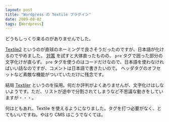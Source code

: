 ```yaml
---
layout: post
title: "Wordpress の Textile プラグイン"
date: 2009-08-02
tags: [Wordpress]
---
```


どうもしっくり来るのがありませんでした。

[Textile2](http://wordpress.org/extend/plugins/textile-2/) というのが直球のネーミングで良さそうだったのですが、日本語が化けるのでやめました。
[対策](http://wordpress.org/support/topic/253662) を試すと大体直ったものの、 `pre` タグで囲った部分の文字化けが直らず。 `pre` タグを使うのはコードだけなので、日本語を使わなければいい話なのですが、コメントは日本語で書きたいので。
ヘッダタグのオフセットなど素敵な機能がついていただけに残念です。

結局 [Textiler](http://wordpress.org/extend/plugins/textiler/) というのを採用。何だか評判がよくありませんが、文字化けはしないようです。ただ、リストが途中で分割されてしまうなど不思議な動きをしていますが・・・。

何はともあれ、Textile を使えるようになりました。タグを打つ必要がなく、とてもいいですね。やはり CMS はこうでなくては。
